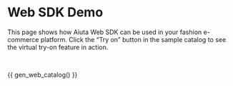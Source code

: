 # Web SDK Demo

This page shows how Aiuta Web SDK can be used in your fashion e-commerce platform. Click the “Try on” button in the sample catalog to see the virtual try-on feature in action.

<script>
    window.aiuta = window.aiuta || {};
    window.aiuta.sdk = window.aiuta.sdk || null;
    
    if (!window.aiuta.config) {
        window.aiuta.config = {
            webSdkPath: "{{ aiuta.demo.web_sdk.path }}",
            webSdkUrl: "{{ aiuta.demo.web_sdk.url }}",
            subscriptionId: "{{ aiuta.demo.subscription_id }}",
            getJwtUrl: "{{ aiuta.demo.get_jwt_url }}",
            customCssUrl: "{{ aiuta.demo.web_sdk.css }}"
        };
    }

    function loadWebSdk() {
        return new Promise((resolve, reject) => {
            const isLocalhost = window.location.hostname === 'localhost' || 
                               window.location.hostname === '127.0.0.1' || 
                               window.location.hostname.startsWith('192.168.') ||
                               window.location.hostname.endsWith('.local') ||
                               window.location.hostname === '';
            
            if (isLocalhost) {
                tryLoadLocal();
            } else {
                loadFromCDN();
            }

            function tryLoadLocal() {
                const localScript = document.createElement('script');
                localScript.src = window.aiuta.config.webSdkPath;
                localScript.onload = () => {
                    console.debug('Aiuta Web SDK loaded from local', window.aiuta.config.webSdkPath);
                    resolve();
                };
                localScript.onerror = () => {
                    document.head.removeChild(localScript);
                    loadFromCDN();
                };
                document.head.appendChild(localScript);
            }
            
            function loadFromCDN() {
                const cdnScript = document.createElement('script');
                cdnScript.src = window.aiuta.config.webSdkUrl;
                cdnScript.onload = () => {
                    console.debug('Aiuta Web SDK loaded from CDN', window.aiuta.config.webSdkUrl);
                    resolve();
                };
                cdnScript.onerror = () => {
                    reject(new Error('Failed to load Aiuta Web SDK from CDN', {
                        cause: { url: window.aiuta.config.webSdkUrl }
                    }));
                };
                document.head.appendChild(cdnScript);
            }
        });
    }

    async function initWebSdk() {
        if (window.aiuta.sdk) {
            console.warn('Aiuta SDK already initialized');
            return;
        }
        
        await loadWebSdk();
        
        window.aiuta.sdk = new Aiuta({
            auth: {
                subscriptionId: window.aiuta.config.subscriptionId,
                getJwt: async (params) => {
                    console.log('getJwt() called with params:', params);
                    const response = await fetch(window.aiuta.config.getJwtUrl, {
                        method: 'POST',
                        headers: {
                            'Content-Type': 'application/json',
                        },
                        body: JSON.stringify(params)
                    });
                    const data = await response.json();
                    const token = data.token;
                    console.log('getJwt() did resolve token');
                    return token;
                }
            },
            userInterface: {
                theme: {
                    customCss: `
                        :root {
                            --aiuta-color-primary: black;
                        }
                        .aiuta-app--desktop {
                            top: 124px;
                            right: 24px;
                        }
                    `,
                    customCssUrl: window.aiuta.config.customCssUrl,
                }
            },
            features: {
                onboarding: {
                    howItWorksPage: {
                        images: {
                            onboardingHowItWorksDesktop: 'https://bananarepublic.gap.com/webcontent/0060/134/797/cn60134797.jpg',
                        }
                    }
                }
            },
            analytics: {
                handler: {
                    onAnalyticsEvent: (event) => {
                        console.log(event);
                    }
                }
            },
            debugSettings: {
                isLoggingEnabled: true
            },
            testTitle: "Test"
        });
    }

    async function startTryOn(productId) {
        if (!window.aiuta.sdk)  {
            await initWebSdk();
        }
        
        window.aiuta.sdk.tryOn(productId);
    }

    window.onload = async () => {
        if (!window.aiuta.sdk) {
            await initWebSdk();
        }
    }
</script>

<br/>

<div class="grid cards catalog" markdown>

{{ gen_web_catalog() }}

</div>
